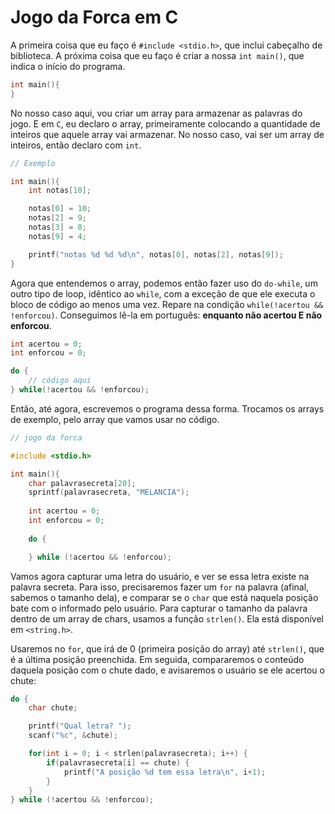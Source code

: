 # Jogo da Forca em C

A primeira coisa que eu faço é `#include <stdio.h>`,  que inclui cabeçalho de biblioteca. A próxima coisa que eu faço é criar a nossa `int main()`, que indica o início do programa. 

```c
int main(){
}
```

No nosso caso aqui, vou criar um array para armazenar as palavras do jogo. E em `C`, eu declaro o array, primeiramente colocando a quantidade de inteiros que aquele array vai armazenar. No nosso caso, vai ser um array de inteiros, então declaro com `int`.

```c
// Exemplo

int main(){
    int notas[10];

    notas[0] = 10;
    notas[2] = 9;
    notas[3] = 8;
    notas[9] = 4;

    printf("notas %d %d %d\n", notas[0], notas[2], notas[9]);
}
```

Agora que entendemos o array, podemos então fazer uso do `do-while`, um outro tipo de loop, idêntico ao `while`, com a exceção de que ele executa o bloco de código ao menos uma vez. Repare na condição `while(!acertou && !enforcou)`. Conseguimos lê-la em português: **enquanto não acertou E não enforcou**.

```c
int acertou = 0;
int enforcou = 0;

do {
    // código aqui
} while(!acertou && !enforcou);
```

Então, até agora, escrevemos o programa dessa forma. Trocamos os arrays de exemplo, pelo array que vamos usar no código. 

```c
// jogo da forca 

#include <stdio.h>

int main(){
    char palavrasecreta[20];
    sprintf(palavrasecreta, "MELANCIA");
    
    int acertou = 0;
    int enforcou = 0;
    
    do {

    } while (!acertou && !enforcou); 
```

Vamos agora capturar uma letra do usuário, e ver se essa letra existe na palavra secreta. Para isso, precisaremos fazer um `for` na palavra (afinal, sabemos o tamanho dela), e comparar se o `char` que está naquela posição bate com o informado pelo usuário. Para capturar o tamanho da palavra dentro de um array de chars, usamos a função `strlen()`. Ela está disponível em `<string.h>`.

Usaremos no `for`, que irá de 0 (primeira posição do array) até `strlen()`, que é a última posição preenchida. Em seguida, compararemos o conteúdo daquela posição com o chute dado, e avisaremos o usuário se ele acertou o chute:

```c
do {
    char chute;

    printf("Qual letra? ");
    scanf("%c", &chute);

    for(int i = 0; i < strlen(palavrasecreta); i++) {
        if(palavrasecreta[i] == chute) {
            printf("A posição %d tem essa letra\n", i+1);
        }
    }
} while (!acertou && !enforcou);
```
